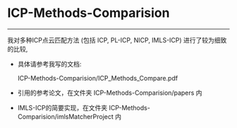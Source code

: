 # ICP-Methods-Comparision
---
我对多种ICP点云匹配方法 (包括 ICP, PL-ICP, NICP, IMLS-ICP) 进行了较为细致的比较,
- 具体请参考我写的文档: 
    
  ICP-Methods-Comparision/ICP_Methods_Compare.pdf
- 引用的参考论文，在文件夹 ICP-Methods-Comparision/papers 内
- IMLS-ICP的简要实现，在文件夹 ICP-Methods-Comparision/imlsMatcherProject 内
